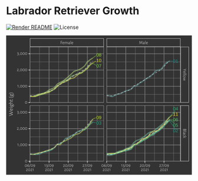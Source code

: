 
<!-- README.md is generated from README.Rmd. Please edit that file -->

# Labrador Retriever Growth

<!-- badges: start -->

[![Render
README](https://github.com/mcanouil/labrador-retriever-growth/actions/workflows/render-readme.yaml/badge.svg)](https://github.com/mcanouil/labrador-retriever-growth/actions/workflows/render-readme.yaml)
![License](https://img.shields.io/github/license/mcanouil/labrador-retriever-growth?style=plastic)
<!-- badges: end -->

![](media/growth-1.svg)<!-- -->

